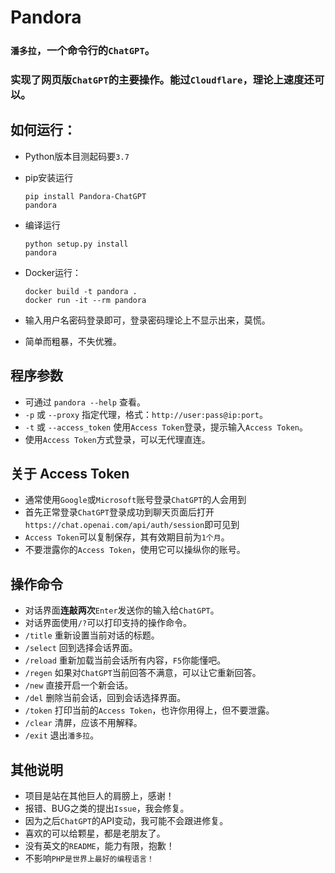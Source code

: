 # Pandora

### `潘多拉`，一个命令行的`ChatGPT`。
### 实现了网页版`ChatGPT`的主要操作。能过`Cloudflare`，理论上速度还可以。

## 如何运行：

* Python版本目测起码要`3.7`

* pip安装运行

	```shell
	pip install Pandora-ChatGPT
	pandora
	```
  
* 编译运行
 
    ```shell
    python setup.py install
    pandora
    ```

* Docker运行：

    ```shell
    docker build -t pandora .
    docker run -it --rm pandora
    ```

* 输入用户名密码登录即可，登录密码理论上不显示出来，莫慌。
* 简单而粗暴，不失优雅。

## 程序参数

* 可通过 `pandora --help` 查看。
* `-p` 或 `--proxy` 指定代理，格式：`http://user:pass@ip:port`。
* `-t` 或 `--access_token` 使用`Access Token`登录，提示输入`Access Token`。
* 使用`Access Token`方式登录，可以无代理直连。

## 关于 Access Token
* 通常使用`Google`或`Microsoft`账号登录`ChatGPT`的人会用到
* 首先正常登录`ChatGPT`登录成功到聊天页面后打开`https://chat.openai.com/api/auth/session`即可见到
* `Access Token`可以复制保存，其有效期目前为`1个月`。
* 不要泄露你的`Access Token`，使用它可以操纵你的账号。

## 操作命令

* 对话界面**连敲两次**`Enter`发送你的输入给`ChatGPT`。
* 对话界面使用`/?`可以打印支持的操作命令。
* `/title` 重新设置当前对话的标题。
* `/select` 回到选择会话界面。
* `/reload` 重新加载当前会话所有内容，`F5`你能懂吧。
* `/regen` 如果对`ChatGPT`当前回答不满意，可以让它重新回答。
* `/new` 直接开启一个新会话。
* `/del` 删除当前会话，回到会话选择界面。
* `/token` 打印当前的`Access Token`，也许你用得上，但不要泄露。
* `/clear` 清屏，应该不用解释。
* `/exit` 退出`潘多拉`。

## 其他说明
* 项目是站在其他巨人的肩膀上，感谢！
* 报错、BUG之类的提出`Issue`，我会修复。
* 因为之后`ChatGPT`的API变动，我可能不会跟进修复。
* 喜欢的可以给颗星，都是老朋友了。
* 没有英文的`README`，能力有限，抱歉！
* 不影响`PHP是世界上最好的编程语言！`